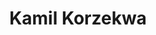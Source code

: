 ---
# Display name
title: Kamil Korzekwa
weight: 60

# Is this the primary user of the site?
superuser: false

role: 

# Organizations/Affiliations
organizations:
  - name: Jagiellonian University

social:
  - icon: globe
    icon_pack: fas
    link: http://kamilkorzekwa.com
  - icon: envelope
    icon_pack: fas
    link: 'mailto:kamil.korzekwa@uj.edu.pl'
  - icon: google-scholar
    icon_pack: ai
    link: https://scholar.google.co.uk/citations?user=8YXAXVkAAAAJ&hl=en

# Organizational groups that you belong to (for People widget)
#   Set this to `[]` or comment out if you are not using People widget.
user_groups:
  - Speakers
  - Program Committee
---
